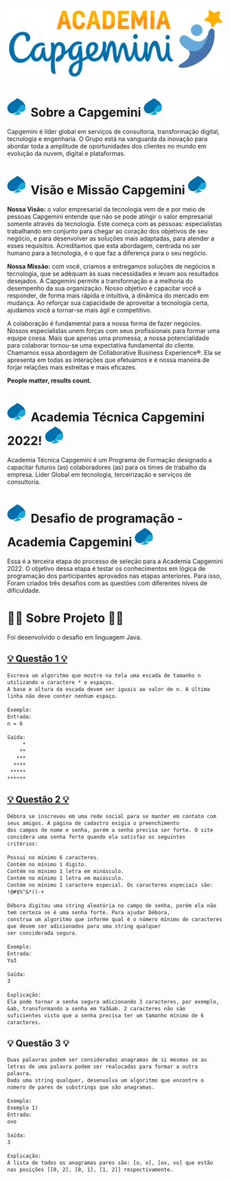 ![image](https://github.com/fernandoguim/Academia-T-cnica-Capgemini-2022/blob/main/academia.PNG)
 
 # ![image](https://github.com/fernandoguim/Academia-T-cnica-Capgemini-2022/blob/main/Capgemini.png) Sobre a Capgemini ![image](https://github.com/fernandoguim/Academia-T-cnica-Capgemini-2022/blob/main/Capgemini.png)

Capgemini é líder global em serviços de consultoria, transformação digital, tecnologia e engenharia.
O Grupo está na vanguarda da inovação para abordar toda a amplitude de oportunidades dos clientes no 
mundo em evolução da nuvem, digital e plataformas.

 # ![image](https://github.com/fernandoguim/Academia-T-cnica-Capgemini-2022/blob/main/Capgemini.png) Visão e Missão Capgemini ![image](https://github.com/fernandoguim/Academia-T-cnica-Capgemini-2022/blob/main/Capgemini.png)
 
**Nossa Visão:** o valor empresarial da tecnologia vem de e por meio de pessoas Capgemini entende que não se pode atingir
o valor empresarial somente através da tecnologia. Este começa com as pessoas: especialistas trabalhando em conjunto para
chegar ao coração dos objetivos de seu negócio, e para desenvolver as soluções mais adaptadas, para atender a esses requisitos.
Acreditamos que esta abordagem, centrada no ser humano para a tecnologia, é o que faz a diferença para o seu negócio.

**Nossa Missão:** com você, criamos e entregamos soluções de negócios e tecnologia, que se adéquam às suas necessidades e levam
aos resultados desejados.
A Capgemini permite a transformação e a melhoria do desempenho da sua organização. Nosso objetivo é capacitar você a responder,
de forma mais rápida e intuitiva, à dinâmica do mercado em mudança. Ao reforçar sua capacidade de aproveitar a tecnologia certa,
ajudamos você a tornar-se mais ágil e competitivo.

A colaboração é fundamental para a nossa forma de fazer negócios. Nossos especialistas unem forças com seus profissionais para
formar uma equipe coesa. Mais que apenas uma promessa, a nossa potencialidade para colaborar tornou-se uma expectativa fundamental
do cliente.
Chamamos essa abordagem de Collaborative Business Experience®. Ela se apresenta em todas as interações que efetuamos e é nossa
maneira de forjar relações mais estreitas e mais eficazes.

**People matter, results count.**
 
# ![image](https://github.com/fernandoguim/Academia-T-cnica-Capgemini-2022/blob/main/Capgemini.png) Academia Técnica Capgemini 2022! ![image](https://github.com/fernandoguim/Academia-T-cnica-Capgemini-2022/blob/main/Capgemini.png)

Academia Técnica Capgemini é um Programa de Formação designado a capacitar futuros (as) colaboradores (as) para os times
de trabalho da empresa.
Líder Global em tecnologia, terceirização e serviços de consultoria.


# ![image](https://github.com/fernandoguim/Academia-T-cnica-Capgemini-2022/blob/main/Capgemini.png) Desafio de programação - Academia Capgemini ![image](https://github.com/fernandoguim/Academia-T-cnica-Capgemini-2022/blob/main/Capgemini.png)

Essa é a terceira etapa do processo de seleção para a Academia Capgemini 2022.
O objetivo dessa etapa é testar os conhecimentos em lógica de programação dos participantes aprovados nas etapas anteriores. 
Para isso, Foram criados três desafios com as questões com diferentes níveis de dificuldade. 

# 👨‍💻 Sobre Projeto 👨‍💻

Foi desenvolvido o desafio em linguagem Java.
 
## [💡 Questão 1 💡](https://github.com/fernandoguim/Academia-Tecnica-Capgemini-2022/blob/main/src/Questao1.java)

```
Escreva um algoritmo que mostre na tela uma escada de tamanho n utilizando o caractere * e espaços.
A base e altura da escada devem ser iguais ao valor de n. A última linha não deve conter nenhum espaço.

Exemplo:
Entrada:
n = 6

Saída:
     *
    **
   ***
  ****
 *****
******
```

## [💡 Questão 2 💡](https://github.com/fernandoguim/Academia-Tecnica-Capgemini-2022/blob/main/src/Questao2.java)

```
Débora se inscreveu em uma rede social para se manter em contato com seus amigos. A página de cadastro exigia o preenchimento 
dos campos de nome e senha, porém a senha precisa ser forte. O site considera uma senha forte quando ela satisfaz os seguintes 
critérios:

Possui no mínimo 6 caracteres.
Contém no mínimo 1 digito.
Contém no mínimo 1 letra em minúsculo.
Contém no mínimo 1 letra em maiúsculo.
Contém no mínimo 1 caractere especial. Os caracteres especiais são: !@#$%^&*()-+

Débora digitou uma string aleatória no campo de senha, porém ela não tem certeza se é uma senha forte. Para ajudar Débora, 
construa um algoritmo que informe qual é o número mínimo de caracteres que devem ser adicionados para uma string qualquer 
ser considerada segura.

Exemplo:
Entrada:
Ya3

Saída:
3

Explicação:
Ela pode tornar a senha segura adicionando 3 caracteres, por exemplo, &ab, transformando a senha em Ya3&ab. 2 caracteres não são
suficientes visto que a senha precisa ter um tamanho mínimo de 6 caracteres.
```

## 💡 Questão 3 💡

```
Duas palavras podem ser consideradas anagramas de si mesmas se as letras de uma palavra podem ser realocadas para formar a outra palavra.
Dada uma string qualquer, desenvolva um algoritmo que encontre o número de pares de substrings que são anagramas.

Exemplo:
Exemplo 1)
Entrada:
ovo

Saída:
3

Explicação:
A lista de todos os anagramas pares são: [o, o], [ov, vo] que estão nas posições [[0, 2], [0, 1], [1, 2]] respectivamente. 
```

